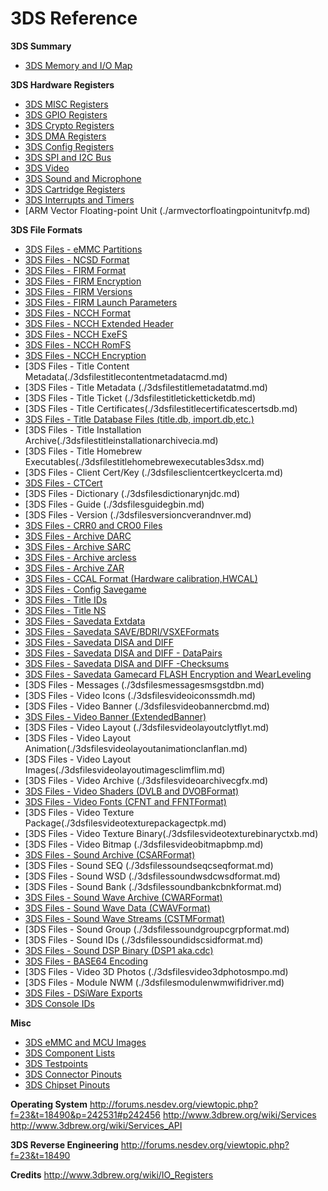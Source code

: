 # 3DS Reference


**3DS Summary**
- [3DS Memory and I/O Map](./tmp/3dsmemoryandiomap.md)

**3DS Hardware Registers**
- [3DS MISC Registers](./tmp/3dsmiscregisters.md)
- [3DS GPIO Registers](./tmp/3dsgpioregisters.md)
- [3DS Crypto Registers](./tmp/3dscryptoregisters.md)
- [3DS DMA Registers](./tmp/3dsdmaregisters.md)
- [3DS Config Registers](./tmp/3dsconfigregisters.md)
- [3DS SPI and I2C Bus](./tmp/3dsspiandi2cbus.md)
- [3DS Video](./tmp/3dsvideo.md)
- [3DS Sound and Microphone](./tmp/3dssoundandmicrophone.md)
- [3DS Cartridge Registers](./tmp/3dscartridgeregisters.md)
- [3DS Interrupts and Timers](./tmp/3dsinterruptsandtimers.md)
- [ARM Vector Floating-point Unit (./armvectorfloatingpointunitvfp.md)

**3DS File Formats**
- [3DS Files - eMMC Partitions](./tmp/3dsfilesemmcpartitions.md)
- [3DS Files - NCSD Format](./tmp/3dsfilesncsdformat.md)
- [3DS Files - FIRM Format](./tmp/3dsfilesfirmformat.md)
- [3DS Files - FIRM Encryption](./tmp/3dsfilesfirmencryption.md)
- [3DS Files - FIRM Versions](./tmp/3dsfilesfirmversions.md)
- [3DS Files - FIRM Launch Parameters](./tmp/3dsfilesfirmlaunchparameters.md)
- [3DS Files - NCCH Format](./tmp/3dsfilesncchformat.md)
- [3DS Files - NCCH Extended Header](./tmp/3dsfilesncchextendedheader.md)
- [3DS Files - NCCH ExeFS](./tmp/3dsfilesncchexefs.md)
- [3DS Files - NCCH RomFS](./tmp/3dsfilesncchromfs.md)
- [3DS Files - NCCH Encryption](./tmp/3dsfilesncchencryption.md)
- [3DS Files - Title Content Metadata(./3dsfilestitlecontentmetadatacmd.md)
- [3DS Files - Title Metadata (./3dsfilestitlemetadatatmd.md)
- [3DS Files - Title Ticket (./3dsfilestitleticketticketdb.md)
- [3DS Files - Title Certificates(./3dsfilestitlecertificatescertsdb.md)
- [3DS Files - Title Database Files (title.db, import.db,etc.)](./tmp/3dsfilestitledatabasefilestitledbimportdbetc.md)
- [3DS Files - Title Installation Archive(./3dsfilestitleinstallationarchivecia.md)
- [3DS Files - Title Homebrew Executables(./3dsfilestitlehomebrewexecutables3dsx.md)
- [3DS Files - Client Cert/Key (./3dsfilesclientcertkeyclcerta.md)
- [3DS Files - CTCert](./tmp/3dsfilesctcert.md)
- [3DS Files - Dictionary (./3dsfilesdictionarynjdc.md)
- [3DS Files - Guide (./3dsfilesguidegbin.md)
- [3DS Files - Version (./3dsfilesversioncverandnver.md)
- [3DS Files - CRR0 and CRO0 Files](./tmp/3dsfilescrr0andcro0files.md)
- [3DS Files - Archive DARC](./tmp/3dsfilesarchivedarc.md)
- [3DS Files - Archive SARC](./tmp/3dsfilesarchivesarc.md)
- [3DS Files - Archive arcless](./tmp/3dsfilesarchivearcless.md)
- [3DS Files - Archive ZAR](./tmp/3dsfilesarchivezar.md)
- [3DS Files - CCAL Format (Hardware calibration,HWCAL)](./tmp/3dsfilesccalformathardwarecalibrationhwcal.md)
- [3DS Files - Config Savegame](./tmp/3dsfilesconfigsavegame.md)
- [3DS Files - Title IDs](./tmp/3dsfilestitleids.md)
- [3DS Files - Title NS](./tmp/3dsfilestitlens.md)
- [3DS Files - Savedata Extdata](./tmp/3dsfilessavedataextdata.md)
- [3DS Files - Savedata SAVE/BDRI/VSXEFormats](./tmp/3dsfilessavedatasavebdrivsxeformats.md)
- [3DS Files - Savedata DISA and DIFF](./tmp/3dsfilessavedatadisaanddiff.md)
- [3DS Files - Savedata DISA and DIFF - DataPairs](./tmp/3dsfilessavedatadisaanddiffdatapairs.md)
- [3DS Files - Savedata DISA and DIFF -Checksums](./tmp/3dsfilessavedatadisaanddiffchecksums.md)
- [3DS Files - Savedata Gamecard FLASH Encryption and WearLeveling](./tmp/3dsfilessavedatagamecardflashencryptionandwearleveling.md)
- [3DS Files - Messages (./3dsfilesmessagesmsgstdbn.md)
- [3DS Files - Video Icons (./3dsfilesvideoiconssmdh.md)
- [3DS Files - Video Banner (./3dsfilesvideobannercbmd.md)
- [3DS Files - Video Banner (ExtendedBanner)](./tmp/3dsfilesvideobannerextendedbanner.md)
- [3DS Files - Video Layout (./3dsfilesvideolayoutclytflyt.md)
- [3DS Files - Video Layout Animation(./3dsfilesvideolayoutanimationclanflan.md)
- [3DS Files - Video Layout Images(./3dsfilesvideolayoutimagesclimflim.md)
- [3DS Files - Video Archive (./3dsfilesvideoarchivecgfx.md)
- [3DS Files - Video Shaders (DVLB and DVOBFormat)](./tmp/3dsfilesvideoshadersdvlbanddvobformat.md)
- [3DS Files - Video Fonts (CFNT and FFNTFormat)](./tmp/3dsfilesvideofontscfntandffntformat.md)
- [3DS Files - Video Texture Package(./3dsfilesvideotexturepackagectpk.md)
- [3DS Files - Video Texture Binary(./3dsfilesvideotexturebinaryctxb.md)
- [3DS Files - Video Bitmap (./3dsfilesvideobitmapbmp.md)
- [3DS Files - Sound Archive (CSARFormat)](./tmp/3dsfilessoundarchivecsarformat.md)
- [3DS Files - Sound SEQ (./3dsfilessoundseqcseqformat.md)
- [3DS Files - Sound WSD (./3dsfilessoundwsdcwsdformat.md)
- [3DS Files - Sound Bank (./3dsfilessoundbankcbnkformat.md)
- [3DS Files - Sound Wave Archive (CWARFormat)](./tmp/3dsfilessoundwavearchivecwarformat.md)
- [3DS Files - Sound Wave Data (CWAVFormat)](./tmp/3dsfilessoundwavedatacwavformat.md)
- [3DS Files - Sound Wave Streams (CSTMFormat)](./tmp/3dsfilessoundwavestreamscstmformat.md)
- [3DS Files - Sound Group (./3dsfilessoundgroupcgrpformat.md)
- [3DS Files - Sound IDs (./3dsfilessoundidscsidformat.md)
- [3DS Files - Sound DSP Binary (DSP1 aka.cdc)](./tmp/3dsfilessounddspbinarydsp1akacdc.md)
- [3DS Files - BASE64 Encoding](./tmp/3dsfilesbase64encoding.md)
- [3DS Files - Video 3D Photos (./3dsfilesvideo3dphotosmpo.md)
- [3DS Files - Module NWM (./3dsfilesmodulenwmwifidriver.md)
- [3DS Files - DSiWare Exports](./tmp/3dsfilesdsiwareexports.md)
- [3DS Console IDs](./tmp/3dsconsoleids.md)

**Misc**
- [3DS eMMC and MCU Images](./tmp/3dsemmcandmcuimages.md)
- [3DS Component Lists](./tmp/3dscomponentlists.md)
- [3DS Testpoints](./tmp/3dstestpoints.md)
- [3DS Connector Pinouts](./tmp/3dsconnectorpinouts.md)
- [3DS Chipset Pinouts](./tmp/3dschipsetpinouts.md)

**Operating System**
<http://forums.nesdev.org/viewtopic.php?f=23&t=18490&p=242531#p242456>
<http://www.3dbrew.org/wiki/Services>
<http://www.3dbrew.org/wiki/Services_API>

**3DS Reverse Engineering**
<http://forums.nesdev.org/viewtopic.php?f=23&t=18490>

**Credits**
<http://www.3dbrew.org/wiki/IO_Registers>



